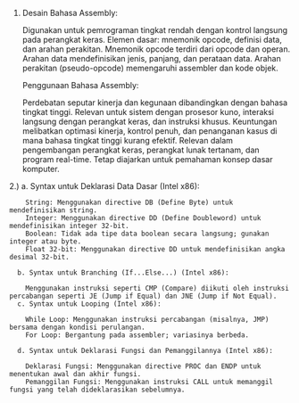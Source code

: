 1. Desain Bahasa Assembly:

    Digunakan untuk pemrograman tingkat rendah dengan kontrol langsung pada perangkat keras.
    Elemen dasar: mnemonik opcode, definisi data, dan arahan perakitan.
    Mnemonik opcode terdiri dari opcode dan operan.
    Arahan data mendefinisikan jenis, panjang, dan perataan data.
    Arahan perakitan (pseudo-opcode) memengaruhi assembler dan kode objek.

    Penggunaan Bahasa Assembly:

    Perdebatan seputar kinerja dan kegunaan dibandingkan dengan bahasa tingkat tinggi.
    Relevan untuk sistem dengan prosesor kuno, interaksi langsung dengan perangkat keras, dan instruksi khusus.
    Keuntungan melibatkan optimasi kinerja, kontrol penuh, dan penanganan kasus di mana bahasa tingkat tinggi kurang efektif.
    Relevan dalam pengembangan perangkat keras, perangkat lunak tertanam, dan program real-time.
    Tetap diajarkan untuk pemahaman konsep dasar komputer.

2.)    a. Syntax untuk Deklarasi Data Dasar (Intel x86):
    
        String: Menggunakan directive DB (Define Byte) untuk mendefinisikan string.
        Integer: Menggunakan directive DD (Define Doubleword) untuk mendefinisikan integer 32-bit.
        Boolean: Tidak ada tipe data boolean secara langsung; gunakan integer atau byte.
        Float 32-bit: Menggunakan directive DD untuk mendefinisikan angka desimal 32-bit.
    
      b. Syntax untuk Branching (If...Else...) (Intel x86):
    
        Menggunakan instruksi seperti CMP (Compare) diikuti oleh instruksi percabangan seperti JE (Jump if Equal) dan JNE (Jump if Not Equal).
      c. Syntax untuk Looping (Intel x86):
      
        While Loop: Menggunakan instruksi percabangan (misalnya, JMP) bersama dengan kondisi perulangan.
        For Loop: Bergantung pada assembler; variasinya berbeda.
        
      d. Syntax untuk Deklarasi Fungsi dan Pemanggilannya (Intel x86):
      
        Deklarasi Fungsi: Menggunakan directive PROC dan ENDP untuk menentukan awal dan akhir fungsi.
        Pemanggilan Fungsi: Menggunakan instruksi CALL untuk memanggil fungsi yang telah dideklarasikan sebelumnya.
